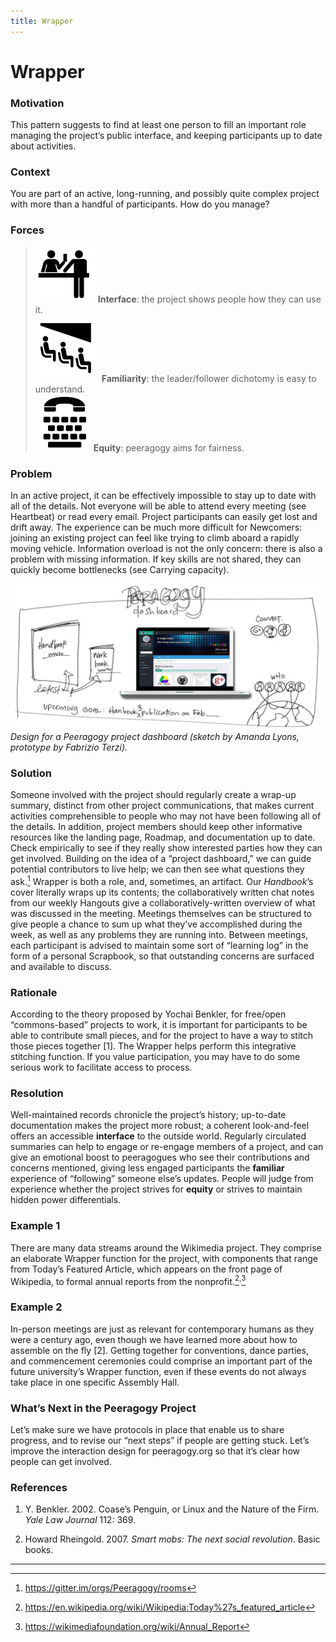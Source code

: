 ```yaml
---
title: Wrapper
---
```


Wrapper 
=======

### Motivation 

This pattern suggests to find at least one person to fill an important
role managing the project’s public interface, and keeping participants
up to date about activities.

### Context 

You are part of an active, long-running, and possibly quite complex
project with more than a handful of participants. How do you manage?

### Forces 

> ![image](https://raw.githubusercontent.com/Peeragogy/Peeragogy.github.io/master/images/interface.png) **Interface**: the project shows people how they can use it.  
> ![image](https://raw.githubusercontent.com/Peeragogy/Peeragogy.github.io/master/images/familiar.png) **Familiarity**: the leader/follower dichotomy is easy to understand.  
> ![image](https://raw.githubusercontent.com/Peeragogy/Peeragogy.github.io/master/images/equity.png) **Equity**: peeragogy aims for fairness.

### Problem 

In an active project, it can be effectively impossible to stay up to
date with all of the details. Not everyone will be able to attend every
meeting (see <span><span>Heartbeat</span></span>) or read every email.
Project participants can easily get lost and drift away. The experience
can be much more difficult for <span><span>Newcomers</span></span>:
joining an existing project can feel like trying to climb aboard a
rapidly moving vehicle. Information overload is not the only concern:
there is also a problem with missing information. If key skills are not
shared, they can quickly become bottlenecks (see <span><span>Carrying
capacity</span></span>).

![image](https://raw.githubusercontent.com/Peeragogy/Peeragogy.github.io/master/images/dashboard_design.jpg)
*Design for a Peeragogy project dashboard (sketch by Amanda Lyons, prototype by Fabrizio Terzi).*

### Solution 

Someone involved with the project should regularly create a wrap-up
summary, distinct from other project communications, that makes current
activities comprehensible to people who may not have been following all
of the details. In addition, project members should keep other
informative resources like the landing page,
<span><span>Roadmap</span></span>, and documentation up to date. Check
empirically to see if they really show interested parties how they can
get involved. Building on the idea of a “project dashboard,”
we can guide potential contributors to live help; we can
then see what questions they ask.[^fn1]
<span><span>Wrapper</span></span> is both a role, and, sometimes, an
artifact. Our *Handbook*’s cover literally wraps up its contents; the
collaboratively written chat notes from our weekly Hangouts give a
collaboratively-written overview of what was discussed in the meeting.
Meetings themselves can be structured to give people a chance to sum up
what they’ve accomplished during the week, as well as any problems they
are running into. Between meetings, each participant is advised to
maintain some sort of “learning log” in the form of a personal
<span><span>Scrapbook</span></span>, so that outstanding concerns are
surfaced and available to discuss.

### Rationale 

According to the theory proposed by Yochai Benkler, for free/open
“commons-based” projects to work, it is important for participants to be
able to contribute small pieces, and for the project to have a way to
stitch those pieces together <span class="citation">\[1\]</span>. The
<span><span>Wrapper</span></span> helps perform this integrative
stitching function. If you value participation, you may have to do some
serious work to facilitate access to process.

### Resolution 

Well-maintained records chronicle the project’s history; up-to-date
documentation makes the project more robust; a coherent look-and-feel
offers an accessible **interface** to the outside world. Regularly
circulated summaries can help to engage or re-engage members of a
project, and can give an emotional boost to peeragogues who see their
contributions and concerns mentioned, giving less engaged participants
the **familiar** experience of “following” someone else’s updates.
People will judge from experience whether the project strives for
**equity** or strives to maintain hidden power differentials.

### Example 1 

There are many data streams around the Wikimedia project. They comprise
an elaborate <span><span>Wrapper</span></span> function for the project,
with components that range from Today’s Featured Article, which appears
on the front page of Wikipedia, to formal annual reports from the
nonprofit.[^fn2]<sup>,</sup>[^fn3]

### Example 2 

In-person meetings are just as relevant for contemporary humans as they
were a century ago, even though we have learned more about how to
assemble on the fly <span class="citation">\[2\]</span>. Getting
together for conventions, dance parties, and commencement ceremonies
could comprise an important part of the future university’s
<span><span>Wrapper</span></span> function, even if these events do not
always take place in one specific Assembly Hall.

### What’s Next in the Peeragogy Project

Let’s make sure we have protocols in place that enable us to share
progress, and to revise our “next steps” if people are getting stuck.
Let’s improve the interaction design for peeragogy.org so that it’s
clear how people can get involved.

### References

1. Y. Benkler. 2002. Coase’s Penguin, or Linux and the Nature of the
Firm. *Yale Law Journal* 112: 369.

2. Howard Rheingold. 2007. *Smart mobs: The next social revolution*.
Basic books.

------------------------------------------------------------------------

[^fn1]: <https://gitter.im/orgs/Peeragogy/rooms>

[^fn2]: <https://en.wikipedia.org/wiki/Wikipedia:Today%27s_featured_article>

[^fn3]: <https://wikimediafoundation.org/wiki/Annual_Report>

